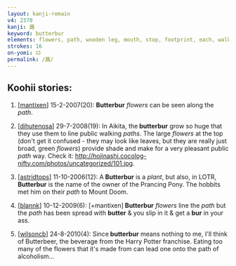 ```yaml
---
layout: kanji-remain
v4: 2370
kanji: 蕗
keyword: butterbur
elements: flowers, path, wooden leg, mouth, stop, footprint, each, walking legs, mouth, mouth2
strokes: 16
on-yomi: ロ
permalink: /蕗/
---
```


## Koohii stories: 

1) [<a href="http://kanji.koohii.com/profile/mantixen">mantixen</a>] 15-2-2007(20): <strong>Butterbur</strong> <em>flowers</em> can be seen along the <em>path</em>.

2) [<a href="http://kanji.koohii.com/profile/dihutenosa">dihutenosa</a>] 29-7-2008(19): In Aikita, the<strong> butterbur</strong> grow so huge that they use them to line public walking <em>paths</em>. The large <em>flowers</em> at the top (don&#039;t get it confused - they may look like leaves, but they are really just broad, green <em>flowers</em>) provide shade and make for a very pleasant public <em>path</em> way. Check it: <a href="http://hojinashi.cocolog-nifty.com/photos/uncategorized/101.jpg">http://hojinashi.cocolog-nifty.com/photos/uncategorized/101.jpg</a>.

3) [<a href="http://kanji.koohii.com/profile/astridtops">astridtops</a>] 11-10-2006(12): A<strong> Butterbur</strong> is a <em>plant</em>, but also, in LOTR,<strong> Butterbur</strong> is the name of the owner of the Prancing Pony. The hobbits met him on their <em>path</em> to Mount Doom.

4) [<a href="http://kanji.koohii.com/profile/blannk">blannk</a>] 10-12-2009(6): [+mantixen]<strong> Butterbur</strong> <em>flowers</em> line the <em>path</em> but the <em>path</em> has been spread with <strong>butter</strong> &amp; you slip in it &amp; get a <strong>bur</strong> in your ass.

5) [<a href="http://kanji.koohii.com/profile/wilsoncb">wilsoncb</a>] 24-8-2010(4): Since<strong> butterbur</strong> means nothing to me, I&#039;ll think of Butterbeer, the beverage from the Harry Potter franchise. Eating too many of the flowers that it&#039;s made from can lead one onto the path of alcoholism...

